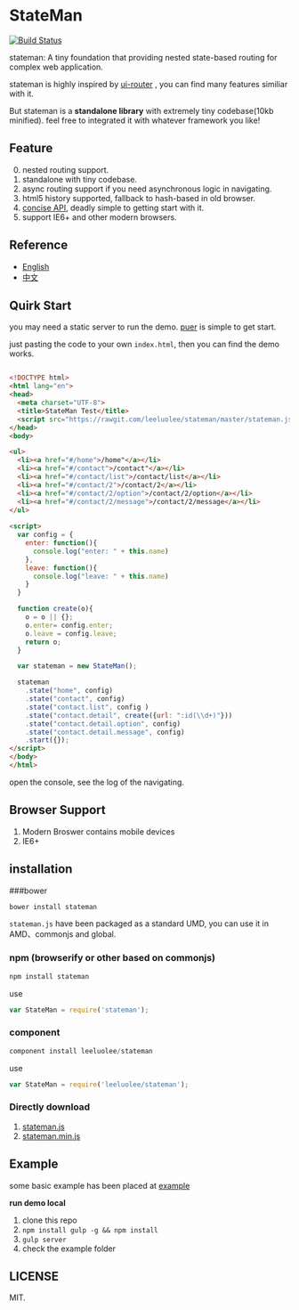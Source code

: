StateMan
=======


[![Build Status](http://img.shields.io/travis/regularjs/regular/master.svg?style=flat-square)](http://travis-ci.org/regularjs/regular)


stateman: A tiny foundation that providing nested state-based routing for complex web application. 


stateman is highly inspired by [ui-router](https://github.com/angular-ui/ui-router) , you can find many features similiar with it. 

But stateman is a __standalone library__ with extremely tiny codebase(10kb minified). feel free to integrated it with whatever framework you like! 


## Feature

0. nested routing support.
1. standalone with tiny codebase.
2. async routing support if you need asynchronous logic in navigating. 
3. html5 history supported, fallback to hash-based in old browser. 
5. [concise API](https://github.com/leeluolee/stateman/tree/master/docs/API.md), deadly simple to getting start with it.
6. support IE6+ and other modern browsers.


## Reference

- [English](https://github.com/leeluolee/stateman/tree/master/docs/API.md)
- [中文](https://github.com/leeluolee/stateman/tree/master/docs/API-zh.md)



## Quirk Start

you may need a static server to run the demo. [puer](https://github.com/leeluolee/puer) is simple to get start.

just pasting the code to your own `index.html`, then you can find the demo works. 

```html

<!DOCTYPE html>
<html lang="en">
<head>
  <meta charset="UTF-8">
  <title>StateMan Test</title>
  <script src="https://rawgit.com/leeluolee/stateman/master/stateman.js"></script>
</head>
<body>

<ul>
  <li><a href="#/home">/home"</a></li>
  <li><a href="#/contact">/contact"</a></li>
  <li><a href="#/contact/list">/contact/list</a></li>
  <li><a href="#/contact/2">/contact/2</a></li>
  <li><a href="#/contact/2/option">/contact/2/option</a></li>
  <li><a href="#/contact/2/message">/contact/2/message</a></li>
</ul>
  
<script>
  var config = {
    enter: function(){
      console.log("enter: " + this.name)
    },
    leave: function(){
      console.log("leave: " + this.name)
    }
  }

  function create(o){
    o = o || {};
    o.enter= config.enter;
    o.leave = config.leave;
    return o;
  }

  var stateman = new StateMan();

  stateman
    .state("home", config)
    .state("contact", config)
    .state("contact.list", config )
    .state("contact.detail", create({url: ":id(\\d+)"}))
    .state("contact.detail.option", config)
    .state("contact.detail.message", config)
    .start({});
</script>
</body>
</html>

```

open the console,  see the  log of the navigating.

## Browser Support 

1. Modern Broswer contains mobile devices
2. IE6+



## installation

###bower

```javascript
bower install stateman
```

`stateman.js` have been packaged as a standard UMD, you can use it in AMD、commonjs and global.

### npm (browserify or other based on commonjs)

```js
npm install stateman
```

use

```js
var StateMan = require('stateman');
```

### component

```js
component install leeluolee/stateman
```
use

```js
var StateMan = require('leeluolee/stateman');
```



### Directly download

1. [stateman.js](https://rawgit.com/leeluolee/stateman/master/stateman.js)
2. [stateman.min.js](https://rawgit.com/leeluolee/stateman/master/stateman.min.js)







## Example

some basic example has been placed at [example](https://github.com/leeluolee/stateman/tree/master/example)

__run demo local__

1. clone this repo
2. `npm install gulp -g && npm install`
3. `gulp server`
4.  check the example folder



## LICENSE

MIT.